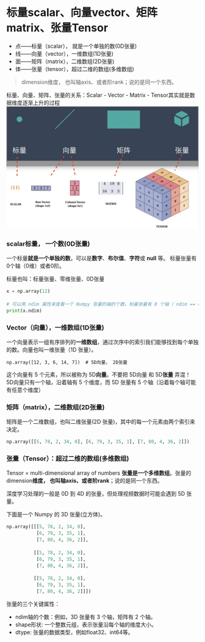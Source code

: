 # 标量scalar、向量vector、矩阵matrix、张量Tensor
- 点——标量（scalar）， 就是一个单独的数(0D张量)
- 线——向量（vector），一维数组(1D张量)
- 面——矩阵（matrix），二维数组(2D张量)
- 体——张量（tensor），超过二维的数组(多维数组)
> dimension维度， 也叫轴axis、或者阶rank；说的是同一个东西。

标量、向量、矩阵、张量的关系：Scalar - Vector - Matrix - Tensor其实就是数据维度逐渐上升的过程
![标量、向量、矩阵、张量的关系](./res/mojo_scalar_vector.jpg)

### scalar标量， 一个数(0D张量)
一个标量**就是一个单独的数**，可以是**数字**、**布尔值**、**字符**或 **null** 等。 标量张量有0个轴（0维）或者0阶。

标量也叫：标量张量、零维张量、0D张量
```python
x = np.array(12)

# 可以用 ndim 属性来查看一个 Numpy 张量的轴的个数。标量张量有 0 个轴（ ndim == 0 ）
print(x.ndim) 
```
### Vector（向量），一维数组(1D张量)
一个向量表示一组有序排列的**一维数组**，通过次序中的索引我们能够找到每个单独的数。向量也叫一维张量（1D 张量）。
```
np.array([12, 3, 6, 14, 7])  # 5D向量， 2D张量
```
这个向量有 5 个元素，所以被称为 5D**向量**。不要把 5D向量 和 5D**张量** 弄混！ 5D向量只有一个轴，沿着轴有 5 个维度，而 5D 张量有 5 个轴（沿着每个轴可能有任意个维度）
### 矩阵（matrix），二维数组(2D张量)
矩阵是一个二维数组，也叫二维张量(2D 张量)，其中的每一个元素由两个索引来决定。
```python
np.array([[5, 78, 2, 34, 0], [6, 79, 3, 35, 1], [7, 80, 4, 36, 2]])
```

### 张量（Tensor）：超过二维的数组(多维数组)
Tensor = multi-dimensional array of numbers **张量是一个多维数组**。张量的dimension**维度， 也叫轴axis、或者阶rank**；说的是同一个东西。

深度学习处理的一般是 0D 到 4D 的张量，但处理视频数据时可能会遇到 5D 张量。

下面是一个 Numpy 的 3D 张量(立方体)。
```python
np.array([[[5, 78, 2, 34, 0],
           [6, 79, 3, 35, 1],
           [7, 80, 4, 36, 2]],

          [[5, 78, 2, 34, 0],
           [6, 79, 3, 35, 1],
           [7, 80, 4, 36, 2]],

          [[5, 78, 2, 34, 0],
           [6, 79, 3, 35, 1],
           [7, 80, 4, 36, 2]]])

```
张量的三个关键属性：
- ndim轴的个数：例如，3D 张量有 3 个轴，矩阵有 2 个轴。
- shape形状: 一个整数元组，表示张量沿每个轴的维度大小。
- dtype: 张量的数据类型，例如float32、int64等。
